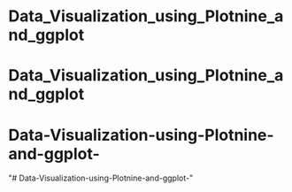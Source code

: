 # Data_Visualization_using_Plotnine_and_ggplot
# Data_Visualization_using_Plotnine_and_ggplot
# Data-Visualization-using-Plotnine-and-ggplot-
"# Data-Visualization-using-Plotnine-and-ggplot-" 
